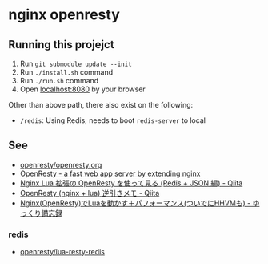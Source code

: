 # nginx openresty

## Running this projejct

1. Run `git submodule update --init`
1. Run `./install.sh` command
1. Run `./run.sh` command
1. Open [localhost:8080](http://localhost:8080/) by your browser

Other than above path, there also exist on the following:

* `/redis`: Using Redis; needs to boot `redis-server` to local

## See

* [openresty/openresty.org](https://github.com/openresty/openresty.org)
* [OpenResty - a fast web app server by extending nginx](http://openresty.org/)
* [Nginx Lua 拡張の OpenResty を使って見る (Redis + JSON 編) - Qiita](http://qiita.com/voluntas/items/b37aedc70058c519aa00)
* [OpenResty (nginx + lua) 逆引きメモ - Qiita](http://qiita.com/voluntas/items/e86f5fe5b8044c311583)
* [Nginx(OpenResty)でLuaを動かす＋パフォーマンス(ついでにHHVMも) - ゆっくり備忘録](http://mitsuakikawamorita.com/blog/?p=1552)


### redis

* [openresty/lua-resty-redis](https://github.com/openresty/lua-resty-redis)
